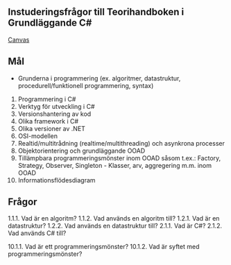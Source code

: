 ## Instuderingsfrågor till Teorihandboken i Grundläggande C#

[Canvas](https://chasacademy.instructure.com/courses/186/assignments/513?module_item_id=2071)

## Mål

- Grunderna i programmering (ex. algoritmer, datastruktur, procedurell/funktionell programmering, syntax)

1. Programmering i C#
2. Verktyg för utveckling i C#
3. Versionshantering av kod
4. Olika framework i C#
5. Olika versioner av .NET
6. OSI-modellen
7. Realtid/multitrådning (realtime/multithreading) och asynkrona processer
8. Objektorientering och grundläggande OOAD
9. Tillämpbara programmeringsmönster inom OOAD såsom t.ex.: Factory, Strategy, Observer, Singleton - Klasser, arv, aggregering m.m. inom OOAD
10. Informationsflödesdiagram

## Frågor

1.1.1. Vad är en algoritm?
1.1.2. Vad används en algoritm till?
1.2.1. Vad är en datastruktur?
1.2.2. Vad används en datastruktur till?
2.1.1. Vad är C#?
2.1.2. Vad används C# till?

10.1.1. Vad är ett programmeringsmönster?
10.1.2. Vad är syftet med programmeringsmönster?
